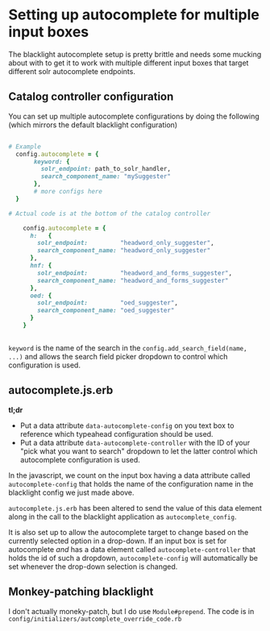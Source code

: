 # Setting up autocomplete for multiple input boxes

The blacklight autocomplete setup is pretty brittle and needs some mucking
about with to get it to work with multiple different input boxes that
target different solr autocomplete endpoints. 

## Catalog controller configuration

You can set up multiple autocomplete configurations by doing the following
(which mirrors the default blacklight configuration)

```ruby

# Example
  config.autocomplete = {
       keyword: {
         solr_endpoint: path_to_solr_handler,
         search_component_name: "mySuggester"
       },
       # more configs here
  }

# Actual code is at the bottom of the catalog controller

    config.autocomplete = {
      h:   {
        solr_endpoint:         "headword_only_suggester",
        search_component_name: "headword_only_suggester"
      },
      hnf: {
        solr_endpoint:         "headword_and_forms_suggester",
        search_component_name: "headword_and_forms_suggester"
      },
      oed: {
        solr_endpoint:         "oed_suggester",
        search_component_name: "oed_suggester"
      }
    }



```

`keyword` is the name of the search in the
`config.add_search_field(name, ...)` and allows the search field picker
dropdown to control which configuration is used.




## autocomplete.js.erb

**tl;dr**

  * Put a data attribute `data-autocomplete-config` on you text box
    to reference which typeahead configuration should be used.
  * Put a data attribute `data-autocomplete-controller` with the ID of
    your "pick what you want to search" dropdown to let the latter
    control which autocomplete configuration is used.
    
In the javascript, we count on the input box having a data attribute called
`autocomplete-config` that holds the name of the configuration name
in the blacklight config we just made above.

`autocomplete.js.erb` has been altered to send the value of this
data element along in the call to the blacklight application as `autocomplete_config`.

It is also set up to allow the autocomplete target to change based on the 
currently selected option in a drop-down. 
If an input box is set for autocomplete *and* has a data element called
`autocomplete-controller` that holds the id of such a dropdown, 
`autocomplete-config` will automatically be set whenever the drop-down
selection is changed.

## Monkey-patching blacklight

I don't actually moneky-patch, but I do use `Module#prepend`. The code
is in `config/initializers/autcomplete_override_code.rb`

